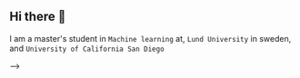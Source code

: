 ## Hi there 👋

I am a master's student in `Machine learning` at, `Lund University` in sweden, and `University of California San Diego`

-->
